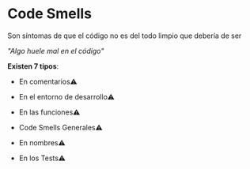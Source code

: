 # Code Smells

Son síntomas de que el código no es del todo limpio que debería de ser

_"Algo huele mal en el código"_

**Existen 7 tipos**:

+ En comentarios⚠️

+ En el entorno de desarrollo⚠️

+ En las funciones⚠️

+ Code Smells Generales⚠️

+ En nombres⚠️

+ En los Tests⚠️